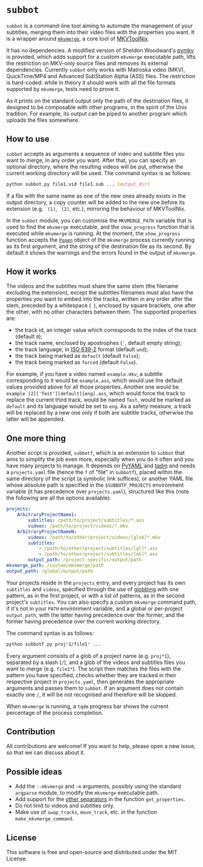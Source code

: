 # `subbot`

`subbot` is a command-line tool aiming to automate the management of your subtitles, merging them into their video files with the properties you want. It is a wrapper around [`mkvmerge`](https://mkvtoolnix.download/doc/mkvmerge.html), a core tool of [MKVToolNix](https://mkvtoolnix.download).

It has no dependencies. A modified version of Sheldon Woodward's [pymkv](https://github.com/sheldonkwoodward/pymkv) is provided, which adds support for a custom `mkvmerge` executable path, lifts the restriction on MKV-only source files and removes its external dependencies. Currently `subbot` only works with Matroska video (MKV), QuickTime/MP4 and Advanced SubStation Alpha (ASS) files. The restriction is hard-coded: while in theory it should work with all the file formats supported by `mkvmerge`, tests need to prove it.

As it prints on the standard output only the path of the destination files, it designed to be composable with other programs, in the spirit of the Unix tradition. For example, its output can be piped to another program which uploads the files somewhere.

## How to use

`subbot` accepts as arguments a sequence of video and subtitle files you want to merge, in any order you want. After that, you can specify an optional directory, where the resulting videos will be put, otherwise the current working directory will be used. The command syntax is as follows:

```sh
python subbot.py file1.vid file1.sub ... [output_dir]
```

If a file with the same name as one of the new ones already exists in the output directory, a copy counter will be added to the new one before its extension (e.g. ` (1)`, ` (2)`, etc.), mirroring the behaviour of MKVToolNix.

In the `subbot` module, you can customise the `MKVMERGE_PATH` variable that is used to find the `mkvmerge` executable, and the `show_progress` function that is executed while `mkvmerge` is running. At the moment, the `show_progress` function accepts the [`Popen`](https://docs.python.org/3/library/subprocess.html#subprocess.Popen) object of the `mkvmerge` process currently running as its first argument, and the string of the destination file as its second. By default it shows the warnings and the errors found in the output of `mkvmerge`.

## How it works

The videos and the subtitles must share the same stem (the filename excluding the extension), except the subtitles filenames must also have the properties you want to embed into the tracks, written in any order after the stem, preceded by a whitespace (` `), enclosed by square brackets, one after the other, with no other characters between them. The supported properties are:

* the track id, an integer value which corresponds to the index of the track (default `0`);
* the track name, enclosed by apostrophes (`'`, default empty string);
* the track language, in [ISO 639-2](https://en.wikipedia.org/wiki/ISO_639-2) format (default `und`);
* the track being marked as `default` (default `False`);
* the track being marked as `forced` (default `False`).

For example, if you have a video named `example.mkv`, a subtitle corresponding to it would be `example.ass`, which would use the default values provided above for all those properties. Another one would be `example [2]['Test'][default][eng].ass`, which would force the track to replace the current third track, would be named `Test`, would be marked as `default` and its language would be set to `eng`. As a safety measure, a track will be replaced by a new one only if both are subtitle tracks, otherwise the latter will be appended.

## One more thing

Another script is provided, `subbotf`, which is an extension to `subbot` that aims to simplify the job even more, especially when you do it often and you have many projects to manage. It depends on [PyYAML](https://pypi.org/project/PyYAML/) and [tqdm](https://pypi.org/project/tqdm/) and needs a `projects.yaml` file (hence the `f` of "file" in `subbotf`), placed within the same directory of the script (a symbolic link suffices), or another YAML file whose absolute path is specified in the `$SUBBOTF_PROJECTS` environment variable (it has precedence over `projects.yaml`), structured like this (note the following are all the options available):

```yaml
projects:
    ArbitraryProjectName1:
        subtitles: /path/to/project/subtitles/*.ass
        videos: /path/to/project/videos/*.mkv
    ArbitraryProjectNameN:
        videos: /path/to/other/project/videos/[glob]*.mkv
        subtitles:
            - /path/to/other/project/subtitles/[gl]*.ass
            - /path/to/other/project/subtitles/[ob]*.ass
        output_path: /project-specific/output/path
mkvmerge_path: /custom/mkvmerge/path
output_path: /global/output/path
```

Your projects reside in the `projects` entry, and every project has its own `subtitles` and `videos`, specified through the use of [globbing](https://en.wikipedia.org/wiki/Glob_(programming)) with one pattern, as in the first project, or with a list of patterns, as in the second project's `subtitles`. You can also specify a custom `mkvmerge` command path, if it's not in your `PATH` environment variable, and a global or per-project `output_path`, with the latter having precedence over the former, and the former having precedence over the current working directory.

The command syntax is as follows:

```sh
python subbotf.py proj*1/file1* ...
```

Every argument consists of a glob of a project name (e.g. `proj*1`), separated by a slash (`/`), and a glob of the videos and subtitles files you want to merge (e.g. `file1*`). The script then matches the files with the pattern you have specified, checks whether they are tracked in their respective project in `projects.yaml`, then generates the appropriate arguments and passes them to `subbot`. If an argument does not contain exactly one `/`, it will be not recognised and therefore will be skipped.

When `mkvmerge` is running, a `tqdm` progress bar shows the current percentage of the process completion.

## Contribution

All contributions are welcome! If you want to help, please open a new issue, so that we can discuss about it.

## Possible ideas

* Add the `--mkvmerge` and `-m` arguments, possibly using the standard `argparse` module, to modify the `mkvmerge` executable path.
* Add support for the [other separators](https://gitlab.com/mbunkus/mkvtoolnix/-/wikis/Detecting-track-language-from-filename) in the function `get_properties`.
* Do not limit to videos and subtitles only.
* Make use of `swap_tracks`, `move_track`, etc. in the function `make_mkvmerge_command`.

## License

This software is free and open-source and distributed under the MIT License.
